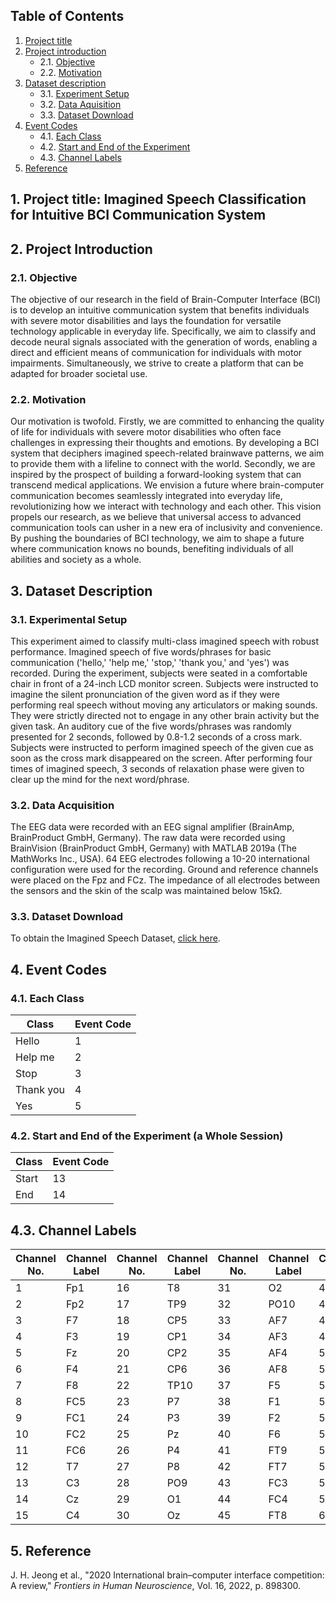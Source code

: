 ## Table of Contents
1. [Project title](#project-title)
2. [Project introduction](#project-introduction)
   - 2.1. [Objective](#objective)
   - 2.2. [Motivation](#motivation)
3. [Dataset description](#dataset-description)
   - 3.1. [Experiment Setup](#experiment-setup)
   - 3.2. [Data Aquisition](#data-aquisition)
   - 3.3. [Dataset Download](#dataset-download)
4. [Event Codes](#event-codes)
   - 4.1. [Each Class](#each-class)
   - 4.2. [Start and End of the Experiment](#start-and-end-of-the-experiment)
   - 4.3. [Channel Labels](#channel-labels)
5. [Reference](#Reference)

## 1. Project title: Imagined Speech Classification for Intuitive BCI Communication System

## 2. Project Introduction

### 2.1. Objective

The objective of our research in the field of Brain-Computer Interface (BCI) is to develop an intuitive communication system that benefits individuals with severe motor disabilities and lays the foundation for versatile technology applicable in everyday life. Specifically, we aim to classify and decode neural signals associated with the generation of words, enabling a direct and efficient means of communication for individuals with motor impairments. Simultaneously, we strive to create a platform that can be adapted for broader societal use.

### 2.2. Motivation
Our motivation is twofold. Firstly, we are committed to enhancing the quality of life for individuals with severe motor disabilities who often face challenges in expressing their thoughts and emotions. By developing a BCI system that deciphers imagined speech-related brainwave patterns, we aim to provide them with a lifeline to connect with the world. Secondly, we are inspired by the prospect of building a forward-looking system that can transcend medical applications. We envision a future where brain-computer communication becomes seamlessly integrated into everyday life, revolutionizing how we interact with technology and each other. This vision propels our research, as we believe that universal access to advanced communication tools can usher in a new era of inclusivity and convenience. By pushing the boundaries of BCI technology, we aim to shape a future where communication knows no bounds, benefiting individuals of all abilities and society as a whole.

## 3. Dataset Description

### 3.1. Experimental Setup
This experiment aimed to classify multi-class imagined speech with robust performance. Imagined speech of five words/phrases for basic communication ('hello,' 'help me,' 'stop,' 'thank you,' and 'yes') was recorded. During the experiment, subjects were seated in a comfortable chair in front of a 24-inch LCD monitor screen. Subjects were instructed to imagine the silent pronunciation of the given word as if they were performing real speech without moving any articulators or making sounds. They were strictly directed not to engage in any other brain activity but the given task. An auditory cue of the five words/phrases was randomly presented for 2 seconds, followed by 0.8-1.2 seconds of a cross mark. Subjects were instructed to perform imagined speech of the given cue as soon as the cross mark disappeared on the screen. After performing four times of imagined speech, 3 seconds of relaxation phase were given to clear up the mind for the next word/phrase.

### 3.2. Data Acquisition
The EEG data were recorded with an EEG signal amplifier (BrainAmp, BrainProduct GmbH, Germany). The raw data were recorded using BrainVision (BrainProduct GmbH, Germany) with MATLAB 2019a (The MathWorks Inc., USA). 64 EEG electrodes following a 10-20 international configuration were used for the recording. Ground and reference channels were placed on the Fpz and FCz. The impedance of all electrodes between the sensors and the skin of the scalp was maintained below 15kΩ.

### 3.3. Dataset Download
To obtain the Imagined Speech Dataset, [click here](https://drive.google.com/file/d/1Rrro7t1ZmWr8sHkluwf3vchTZzWYrcPG/view?usp=drive_link).


## 4. Event Codes

### 4.1. Each Class

| Class     | Event Code |
|-----------|------------|
| Hello     | 1          |
| Help me   | 2          |
| Stop      | 3          |
| Thank you | 4          |
| Yes       | 5          |

### 4.2. Start and End of the Experiment (a Whole Session)

| Class | Event Code |
|-------|------------|
| Start | 13         |
| End   | 14         |

## 4.3. Channel Labels

| Channel No. | Channel Label | Channel No. | Channel Label | Channel No. | Channel Label | Channel No. | Channel Label |
|-------------|---------------|-------------|---------------|-------------|---------------|-------------|---------------|
| 1           | Fp1           | 16          | T8            | 31          | O2            | 46          | FT10          |
| 2           | Fp2           | 17          | TP9           | 32          | PO10          | 47          | C5            |
| 3           | F7            | 18          | CP5           | 33          | AF7           | 48          | C1            |
| 4           | F3            | 19          | CP1           | 34          | AF3           | 49          | C2            |
| 5           | Fz            | 20          | CP2           | 35          | AF4           | 50          | C6            |
| 6           | F4            | 21          | CP6           | 36          | AF8           | 51          | TP7           |
| 7           | F8            | 22          | TP10          | 37          | F5            | 52          | CP3           |
| 8           | FC5           | 23          | P7            | 38          | F1            | 53          | CPz           |
| 9           | FC1           | 24          | P3            | 39          | F2            | 54          | CP4           |
| 10          | FC2           | 25          | Pz            | 40          | F6            | 55          | TP8           |
| 11          | FC6           | 26          | P4            | 41          | FT9           | 56          | P5            |
| 12          | T7            | 27          | P8            | 42          | FT7           | 57          | P1            |
| 13          | C3            | 28          | PO9           | 43          | FC3           | 58          | P2            |
| 14          | Cz            | 29          | O1            | 44          | FC4           | 59          | P6            |
| 15          | C4            | 30          | Oz            | 45          | FT8           | 60          | PO7           |

## 5. Reference
J. H. Jeong et al., "2020 International brain–computer interface competition: A review," *Frontiers in Human Neuroscience*, Vol. 16, 2022, p. 898300.
